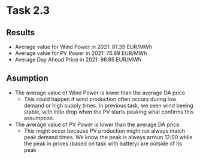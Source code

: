 # Task 2.3
## Results
- Average value for Wind Power in 2021: 81.39 EUR/MWh
- Average value for PV Power in 2021: 76.89 EUR/MWh
- Average Day Ahead Price in 2021: 96.85 EUR/MWh
## Asumption
- The average value of Wind Power is lower than the average DA price.
  - This could happen if wind production often occurs during low demand or high supply times. In previous task, we seen wind beeing stable, with little drop when the PV starts peaking what confirms this assumption.
- The average value of PV Power is lower than the average DA price.
  - This might occur because PV production might not always match peak demand times. We know the peak is always arroun 12:00 while the peak in prices (based on task with battery) are outside of its peak